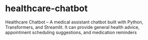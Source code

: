 # healthcare-chatbot
 Healthcare Chatbot – A medical assistant chatbot built with Python, Transformers, and Streamlit. It can provide general health advice, appointment scheduling suggestions, and medication reminders
